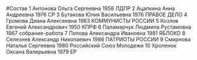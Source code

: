 #Состав
1 Антонова Ольга Сергеевна 1958 ЛДПР
2 Ацапкина Анна Андреевна 1976 СР
3 Бутакова Юлия Васильевна 1976 ПРАВОЕ ДЕЛО
4 Громова Диана Алексеевна 1983 КОММУНИСТЫ РОССИИ
5 Козлов Евгений Александрович 1950 КПРФ
6 Паламарчук Людмила Рустамовна 1967 собрание-работа
7 Попова Александра Ивановна 1981 ЯБЛОКО
8 Селезнев Александр Николаевич 1986 ПАТРИОТЫ РОССИИ
9 Смирнова Наталья Сергеевна 1980 Российский Союз Молодежи
10 Хроленок Оксана Валерьевна 1979 ЕР

